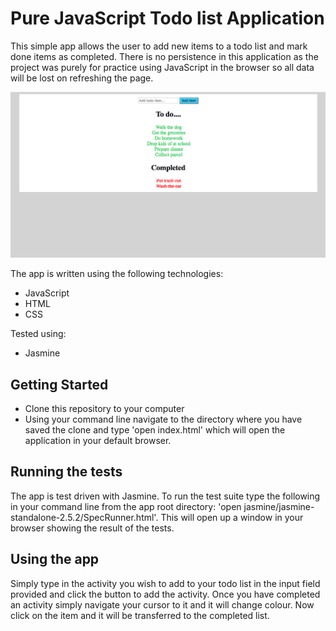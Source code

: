 # Pure JavaScript Todo list Application

This simple app allows the user to add new items to a todo list and mark done items as completed.  There is no persistence in this application as the project was purely for practice using JavaScript in the browser so all data will be lost on refreshing the page.

![landing page](public/readme.png)

The app is written using the following technologies:

* JavaScript
* HTML
* CSS

Tested using:

* Jasmine


## Getting Started
* Clone this repository to your computer
* Using your command line navigate to the directory where you have saved the clone and type 'open index.html' which will open the application in your default browser.

## Running the tests
The app is test driven with Jasmine.  To run the test suite type the following in your command line from the app root directory: 'open jasmine/jasmine-standalone-2.5.2/SpecRunner.html'.  This will open up a window in your browser showing the result of the tests.

## Using the app
Simply type in the activity you wish to add to your todo list in the input field provided and click the button to add the activity.  Once you have completed an activity simply navigate your cursor to it and it will change colour.  Now click on the item and it will be transferred to the completed list.
